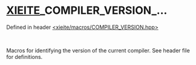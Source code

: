 # [XIEITE](../macros.md)\_COMPILER\_VERSION\_...
Defined in header [<xieite/macros/COMPILER_VERSION.hpp>](../../include/xieite/macros/COMPILER_VERSION.hpp)

<br/>

Macros for identifying the version of the current compiler. See header file for definitions.
